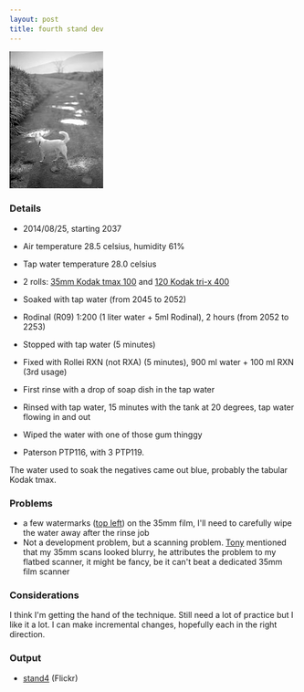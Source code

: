 ```yaml
---
layout: post
title: fourth stand dev
---
```


<a href="https://www.flickr.com/photos/jmettraux/15041723902/"><img
  class="top-left"
  src="/images/stand4_momo.jpg"
/></a>

### Details

* 2014/08/25, starting 2037
* Air temperature 28.5 celsius, humidity 61%
* Tap water temperature 28.0 celsius
* 2 rolls: [35mm Kodak tmax 100](https://www.flickr.com/search/?tags=roll310&sort=date-posted-desc&user_id=48024574%40N00) and [120 Kodak tri-x 400](https://www.flickr.com/search/?tags=roll319&sort=date-posted-desc&user_id=48024574%40N00)
* Soaked with tap water (from 2045 to 2052)
* Rodinal (R09) 1:200 (1 liter water + 5ml Rodinal), 2 hours (from 2052 to 2253)
* Stopped with tap water (5 minutes)
* Fixed with Rollei RXN (not RXA) (5 minutes), 900 ml water + 100 ml RXN (3rd usage)
* First rinse with a drop of soap dish in the tap water
* Rinsed with tap water, 15 minutes with the tank at 20 degrees, tap water flowing in and out
* Wiped the water with one of those gum thinggy

* Paterson PTP116, with 3 PTP119.

The water used to soak the negatives came out blue, probably the tabular Kodak tmax.

### Problems

* a few watermarks ([top left](https://www.flickr.com/photos/jmettraux/15019076576/)) on the 35mm film, I'll need to carefully  wipe the water away after the rinse job
* Not a development problem, but a scanning problem. [Tony](http://tg.lambda.io) mentioned that my 35mm scans looked blurry, he attributes the problem to my flatbed scanner, it might be fancy, be it can't beat a dedicated 35mm film scanner

### Considerations

I think I'm getting the hand of the technique. Still need a lot of practice but I like it a lot. I can make incremental changes, hopefully each in the right direction.

### Output

* [stand4](https://www.flickr.com/search/?tags=stand4&sort=date-posted-desc&user_id=48024574%40N00) (Flickr)

